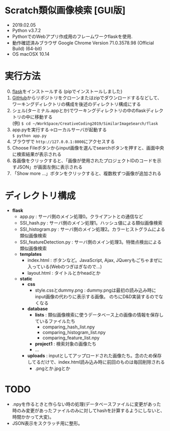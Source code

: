 # Scratch類似画像検索 [GUI版]
- 2019.02.05
- Python v3.7.2
- PythonでのWebアプリ作成用のフレームワークflaskを使用.
- 動作確認済みブラウザ Google Chrome Version 71.0.3578.98 (Official Build) (64-bit)
- OS macOSX 10.14

# 実行方法
0. [flask](https://pypi.org/project/Flask/1.0.2/)をインストールする (pipでインストールしました)
1. [GitHub](https://github.com/CreativeCoding2019/CreativeCoding2019)からリポジトリをクローンまたはzipでダウンロードするなどして、ワーキングディレクトリの構成を後述のディレクトリ構成にする
2. シェル(ターミナル.appとか)でワーキングディレクトリの中のflaskディレクトリの中に移動する</br>
(例) `$ cd ~/WorkSpace/CreativeCoding2019/SimilarImageSearch/flask `
3. app.pyを実行する→ローカルサーバが起動する</br>
   `$ python app.py`
4. ブラウザで `http://127.0.0.1:8000`にアクセスする
5. Choose Fileボタンからinput画像を選んでsearchボタンを押すと、画面中央に検索結果が表示される
6. 各画像をクリックすると、「画像が使用されたプロジェクトIDのコードを示すJSON」が画面左側に表示される
7. 「Show more ...」ボタンをクリックすると、複数枚ずつ画像が追加される


# ディレクトリ構成
- **flask**
	- app.py                       : サーバ側のメイン処理0。クライアントとの通信など
	- SSI_hash.py                  : サーバ側のメイン処理1。ハッシュ値による類似画像検索
	- SSI_histogram.py             : サーバ側のメイン処理2。カラーヒストグラムによる類似画像検索
	- SSI_featureDetection.py      : サーバ側のメイン処理3。特徴点検出による類似画像検索
	- **templates**
		- index.html               : ボタンなど。JavaScript, Ajax, JQueryもごちゃまぜに入っている(Webのつぎはぎなので...)
		- layout.html              : タイトルとかheadとか
	- **static**
		- **css**
			- style.cssとdummy.png  : dummy.pngは最初の読み込み時にinput画像の代わりに表示する画像。 のちにD&D実装するのでなくなる
		- **database**
			- **lists**                : 類似画像検索に使うデータベース上の画像の情報を保存しているファイルたち
				- comparing_hash_list.npy
				- comparing_histogram_list.npy
				- comparing_feature_list.npy
			- **project1**             : 検索対象の画像たち
			- ...
		- **uploads**                  : inputとしてアップロードされた画像たち。念のため保存してるだけで、index.html読み込み時に前回のものは毎回削除される
			- .pngとか.jpgとか
# TODO
- .npyを作るときと作らない時の処理(データベースファイルに変更があった時のみ変更があったファイルのみに対してhashを計算するようにしないと、時間かかって大変)。
- JSON表示をスクラッチ用に整形。

